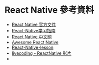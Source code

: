 # React Native 參考資料

- [React Native 官方文件][1]
- [React-Native学习指南](2)
- [React Native 中文网](3)
- [Awesome React Native](4)
- [React-Native-lesson](5)
- [livecoding - ReactNative 影片](6)
- 

  [1]: https://facebook.github.io/react-native/docs/getting-started.html
  [2]: https://github.com/ele828/react-native-guide
  [3]: http://reactnative.cn/
  [4]: https://github.com/jondot/awesome-react-native
  [5]: https://github.com/vczero/react-native-lesson
  [6]: https://www.livecoding.tv/videos/?q=react%20native
